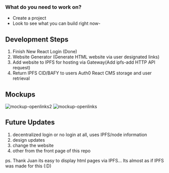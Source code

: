 ### What do you need to work on? 
- Create a project
- Look to see what you can build right now- 

## Development Steps

1. Finish New React Login (Done)
2. Website Generator (Generate HTML website via user designated links)
3. Add website to IPFS for hosting via Gateway(Add ipfs-add HTTP API request)
4. Return IPFS CID/BAFY to users Auth0 React CMS storage and user retrieval 

## Mockups

![mockup-openlinks2](https://user-images.githubusercontent.com/30084404/166916200-287246a8-cf53-438a-814a-b4416be0f405.png)
![mockup-openlinks](https://user-images.githubusercontent.com/30084404/166916203-3128f76c-a75a-47dd-9b87-05b2b3adf7a9.png)

## Future Updates 

1. decentralized login or no login at all, uses IPFS/node information
2. design updates
3. change the website
4. other from the front page of this repo


ps. Thank Juan its easy to display html pages via IPFS... Its almost as if IPFS was made for this (:D)
